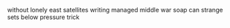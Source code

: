 without lonely east satellites writing managed middle war soap can strange sets below pressure trick